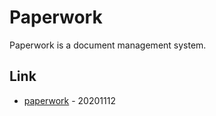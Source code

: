 # Paperwork

Paperwork is a document management system.

## Link

* [paperwork](https://openpaper.work/) - 20201112
